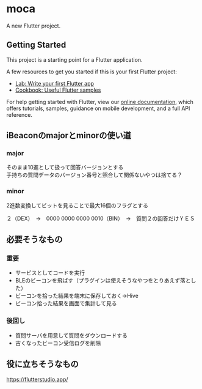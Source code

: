 # moca

A new Flutter project.

## Getting Started

This project is a starting point for a Flutter application.

A few resources to get you started if this is your first Flutter project:

- [Lab: Write your first Flutter app](https://flutter.dev/docs/get-started/codelab)
- [Cookbook: Useful Flutter samples](https://flutter.dev/docs/cookbook)

For help getting started with Flutter, view our
[online documentation](https://flutter.dev/docs), which offers tutorials,
samples, guidance on mobile development, and a full API reference.

## iBeaconのmajorとminorの使い道

### major
そのまま10進として扱って回答バージョンとする  
手持ちの質問データのバージョン番号と照合して関係ないやつは捨てる？

### minor
2進数変換してビットを見ることで最大16個のフラグとする

２（DEX）　→　0000 0000 0000 0010（BIN）　→　質問２の回答だけＹＥＳ

## 必要そうなもの

### 重要
- サービスとしてコードを実行
- BLEのビーコンを飛ばす（プラグインは使えそうなやつをとりあえず落とした）
- ビーコンを拾った結果を端末に保存しておく→Hive
- ビーコン拾った結果を画面で集計して見る

### 後回し
- 質問サーバを用意して質問をダウンロードする
- 古くなったビーコン受信ログを削除

## 役に立ちそうなもの
https://flutterstudio.app/
